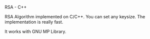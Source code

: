 RSA - C++

RSA Algorithm implemented on C/C++. You can set any keysize. The implementation is really fast.

It works with GNU MP Library.

